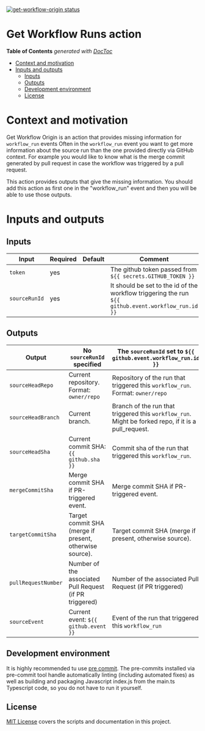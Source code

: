 <p><a href="https://github.com/potiuk/get-workflow-origin/actions">
<img alt="get-workflow-origin status"
    src="https://github.com/potiuk/get-workflow-origin/workflows/Test%20the%20build/badge.svg"></a>

# Get Workflow Runs action


<!-- START doctoc generated TOC please keep comment here to allow auto update -->
<!-- DON'T EDIT THIS SECTION, INSTEAD RE-RUN doctoc TO UPDATE -->
**Table of Contents**  *generated with [DocToc](https://github.com/thlorenz/doctoc)*

- [Context and motivation](#context-and-motivation)
- [Inputs and outputs](#inputs-and-outputs)
  - [Inputs](#inputs)
  - [Outputs](#outputs)
  - [Development environment](#development-environment)
  - [License](#license)

<!-- END doctoc generated TOC please keep comment here to allow auto update -->

# Context and motivation

Get Workflow Origin is an action that provides missing information for `workflow_run` events
Often in the `workflow_run` event you want to get more information about the source run than the
one provided directly via GitHub context. For example you would like to know what is the merge
commit generated by pull request in case the workflow was triggered by a pull request.

This action provides outputs that give the missing information. You should add this action as first
one in the "workflow_run" event and then you will be able to use those outputs.

# Inputs and outputs

## Inputs

| Input                   | Required | Default      | Comment                                                                                                                                                                                                          |
|-------------------------|----------|--------------|-----------------------------------------------------------------------------------------------------|
| `token`                 | yes      |              | The github token passed from `${{ secrets.GITHUB_TOKEN }}`                                          |
| `sourceRunId`           | yes      |              | It should be set to the id of the workflow triggering the run `${{ github.event.workflow_run.id }}` |

## Outputs

| Output              | No `sourceRunId` specified                              | The `sourceRunId` set to `${{ github.event.workflow_run.id }}`                                       |
|---------------------|---------------------------------------------------------|------------------------------------------------------------------------------------------------------|
| `sourceHeadRepo`    | Current repository. Format: `owner/repo`                | Repository of the run that triggered this `workflow_run`. Format: `owner/repo`                       |
| `sourceHeadBranch`  | Current branch.                                         | Branch of the run that triggered this `workflow_run`. Might be forked repo, if it is a pull_request. |
| `sourceHeadSha`     | Current commit SHA: `{{ github.sha }}`                  | Commit sha of the run that triggered this `workflow_run`.                                            |
| `mergeCommitSha`    | Merge commit SHA if PR-triggered event.                 | Merge commit SHA if PR-triggered event.                                                              |
| `targetCommitSha`   | Target commit SHA (merge if present, otherwise source). | Target commit SHA (merge if present, otherwise source).                                              |
| `pullRequestNumber` | Number of the associated Pull Request (if PR triggered) | Number of the associated Pull Request (if PR triggered)                                              |
| `sourceEvent`       | Current event: ``${{ github.event }}``                  | Event of the run that triggered this `workflow_run`                                                  |

## Development environment

It is highly recommended tu use [pre commit](https://pre-commit.com). The pre-commits
installed via pre-commit tool handle automatically linting (including automated fixes) as well
as building and packaging Javascript index.js from the main.ts Typescript code, so you do not have
to run it yourself.

## License
[MIT License](LICENSE) covers the scripts and documentation in this project.

